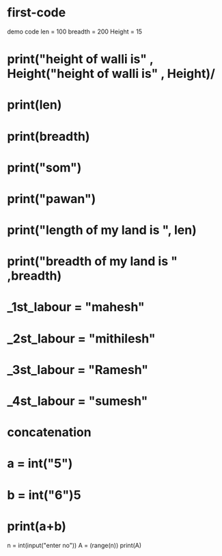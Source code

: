 # first-code
demo code
len = 100
breadth = 200
Height =  15  
# print("height of walli is" , Height("height of walli is" , Height)/
# print(len)
# print(breadth)
# print("som")
# print("pawan")
# print("length of my land is ", len)
# print("breadth of my land is " ,breadth)


# _1st_labour = "mahesh"
# _2st_labour = "mithilesh"
# _3st_labour = "Ramesh"
# _4st_labour = "sumesh"

# concatenation
# a = int("5")
# b = int("6")5
# print(a+b)

n = int(input("enter no"))
A = (range(n))
print(A)






      

      
